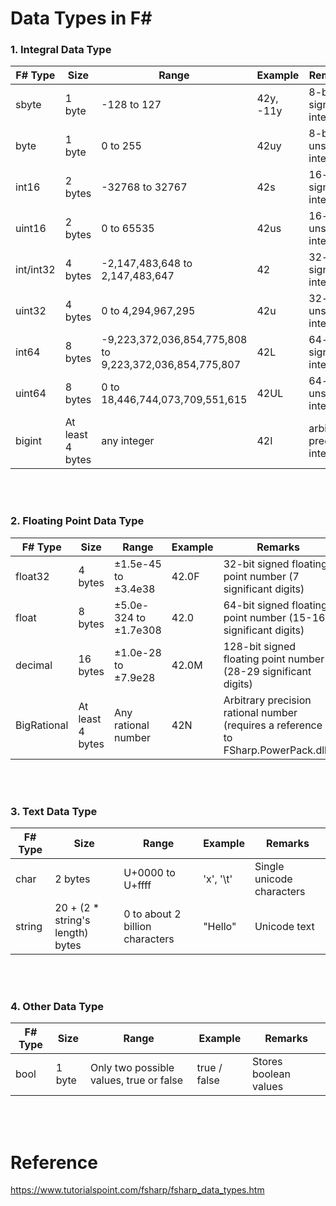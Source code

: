 # Data Types in F#

### 1. Integral Data Type
|F# Type|Size|Range|Example|Remarks|
|---|---|---|---|---|
|sbyte|1 byte|-128 to 127|42y, -11y|8-bit signed integer|
|byte|1 byte|0 to 255|42uy|8-bit unsigned integer|
|int16|2 bytes|-32768 to 32767|42s|16-bit signed integer|
|uint16|2 bytes|0 to 65535|42us|16-bit unsigned integer|
|int/int32|4 bytes|-2,147,483,648 to 2,147,483,647|42|32-bit signed integer|
|uint32|4 bytes|0 to 4,294,967,295|42u|32-bit unsigned integer|
|int64| 8 bytes|-9,223,372,036,854,775,808 to 9,223,372,036,854,775,807|42L|64-bit signed integer|
|uint64|8 bytes|0 to 18,446,744,073,709,551,615|42UL|64-bit unsigned integer|
|bigint|At least 4 bytes|any integer|42I|arbitrary precision integer|

<br><br>

### 2. Floating Point Data Type
|F# Type|Size|Range|Example|Remarks|
|---|---|---|---|---|
|float32|4 bytes|±1.5e-45 to ±3.4e38|42.0F|32-bit signed floating point number (7 significant digits)|
|float|8 bytes|±5.0e-324 to ±1.7e308|42.0|64-bit signed floating point number (15-16 significant digits)|
|decimal|16 bytes|±1.0e-28 to ±7.9e28|42.0M|128-bit signed floating point number (28-29 significant digits)|
|BigRational|At least 4 bytes|Any rational number|42N|Arbitrary precision rational number (requires a reference to FSharp.PowerPack.dll.)|

<br><br>

### 3. Text Data Type
|F# Type|Size|Range|Example|Remarks|
|---|---|---|---|---|
|char|2 bytes|U+0000 to U+ffff|'x', '\t'|Single unicode characters|
|string|20 + (2 * string's length) bytes|0 to about 2 billion characters|"Hello"|Unicode text|

<br><br>

### 4. Other Data Type
|F# Type|Size|Range|Example|Remarks|
|---|---|---|---|---|
|bool|1 byte|Only two possible values, true or false|true / false|Stores boolean values|

<br><br>

# Reference
https://www.tutorialspoint.com/fsharp/fsharp_data_types.htm
